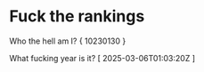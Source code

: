 # Fuck the rankings

Who the hell am I?
{ 10230130 }

What fucking year is it?
[ 2025-03-06T01:03:20Z ]
